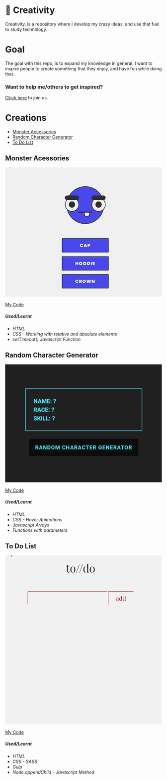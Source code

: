 # 🚀 Creativity

Creativity, is a repository where I develop my crazy ideas, and use that fuel to study technology.


# Goal

The goal with this repo, is to expand my knowledge in general.
I want to inspire people to create something that they enjoy, and have fun while doing that.


### Want to help me/others to get inspired?
[Cliick here](https://github.com/baptixta/creativity/issues/1) to join us.

# Creations

* [Monster Accessories](#monster-acessories)
* [Random Character Generator](#random-character-generator)
* [To Do List](#to-do-list)

##  Monster Acessories
![Monster](https://github.com/baptixta/creativity/blob/master/creations/monsterAccessories/monsterAccessories.gif?raw=true)


[My Code](https://github.com/baptixta/creativity/tree/master/creations/monsterAccessories)


##### Used/Learnt
* *HTML*
* *CSS - Working with relative and absolute elements*
* *setTimeout() Javascript Function*


##  Random Character Generator
![Random](https://github.com/baptixta/creativity/blob/master/creations/randomCharacterGenerator/RandomCharacterGenerator.gif?raw=true)


[My Code](https://github.com/baptixta/creativity/tree/master/creations/randomCharacterGenerator)


##### Used/Learnt
* *HTML*
* *CSS - Hover Animations*
* *Javascript Arrays*
* *Functions with parameters*


##  To Do List
![To](https://github.com/baptixta/creativity/blob/master/creations/toDo/todo.gif?raw=true)


[My Code](https://github.com/baptixta/creativity/tree/master/creations/toDo)


##### Used/Learnt
* *HTML*
* *CSS - SASS*
* *Gulp*
* *Node.appendChild - Javascript Method*
